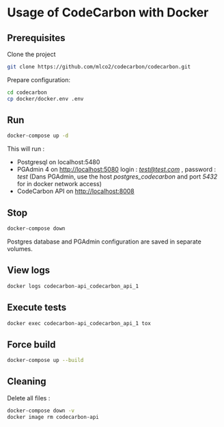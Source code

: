# Usage of CodeCarbon with Docker

## Prerequisites

Clone the project
```sh
git clone https://github.com/mlco2/codecarbon/codecarbon.git
```

Prepare configuration:
```sh
cd codecarbon
cp docker/docker.env .env
```


## Run

```sh
docker-compose up -d
```
This will run :
 - Postgresql on localhost:5480
 - PGAdmin 4 on [http://localhost:5080](http://localhost:5080) login : *test@test.com* , password : *test* (Dans PGAdmin, use the host *postgres_codecarbon* and port *5432* for in docker network access)
 - CodeCarbon API on [http://localhost:8008](http://localhost:8008)
 

## Stop

```sh
docker-compose down
```

Postgres database and PGAdmin configuration are saved in separate volumes.

## View logs

```sh
docker logs codecarbon-api_codecarbon_api_1
```

## Execute tests
```sh
docker exec codecarbon-api_codecarbon_api_1 tox
```

## Force build
```sh
docker-compose up --build
```


## Cleaning
Delete all files :
```sh
docker-compose down -v
docker image rm codecarbon-api
```